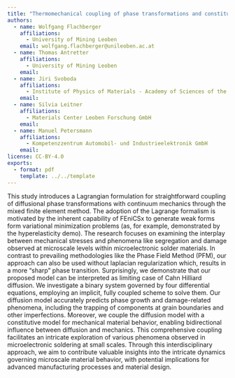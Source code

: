 ```yaml
---
title: "Thermomechanical coupling of phase transformations and constitutive  laws to describe microstructural evolution of substitutional solder alloys "
authors:
  - name: Wolfgang Flachberger
    affiliations:
      - University of Mining Leoben
    email: wolfgang.flachberger@unileoben.ac.at
  - name: Thomas Antretter
    affiliations:
      - University of Mining Leoben
    email:
  - name: Jiri Svoboda
    affiliations:
      - Institute of Physics of Materials - Academy of Sciences of the Czech Republic
    email:
  - name: Silvia Leitner
    affiliations:
      - Materials Center Leoben Forschung GmbH
    email:
  - name: Manuel Petersmann
    affiliations:
      - Kompetenzzentrum Automobil- und Industrieelektronik GmbH
    email:
license: CC-BY-4.0
exports:
  - format: pdf
    template: ../../template
---
```


This study introduces a Lagrangian formulation for straightforward coupling of diffusional phase transformations with continuum mechanics through the mixed finite element method. The adoption of the Lagrange formalism is motivated by the inherent capability of FEniCSx to generate weak forms form variational minimization problems (as, for example, demonstrated by the hyperelasticity demo). The research focuses on examining the interplay between mechanical stresses and phenomena like segregation and damage observed at microscale levels within microelectronic solder materials.
In contrast to prevailing methodologies like the Phase Field Method (PFM), our approach can also be used without laplacian regularization which, results in a more “sharp” phase transition. Surprisingly, we demonstrate that our proposed model can be interpreted as limiting case of Cahn Hilliard diffusion.
We investigate a binary system governed by four differential equations, employing an implicit, fully coupled scheme to solve them. Our diffusion model accurately predicts phase growth and damage-related phenomena, including the trapping of components at grain boundaries and other imperfections. Moreover, we couple the diffusion model with a constitutive model for mechanical material behavior, enabling bidirectional influence between diffusion and mechanics.
This comprehensive coupling facilitates an intricate exploration of various phenomena observed in microelectronic soldering at small scales. Through this interdisciplinary approach, we aim to contribute valuable insights into the intricate dynamics governing microscale material behavior, with potential implications for advanced manufacturing processes and material design.
